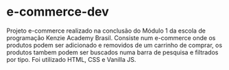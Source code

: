 # e-commerce-dev
Projeto e-commerce realizado na conclusão do Módulo 1 da escola de programação Kenzie Academy Brasil. Consiste num e-commerce onde os produtos podem ser adicionado e removidos de um carrinho de comprar, os produtos tambem podem ser buscados numa barra de pesquisa e filtrados por tipo. Foi utilizado HTML, CSS e Vanilla JS.
